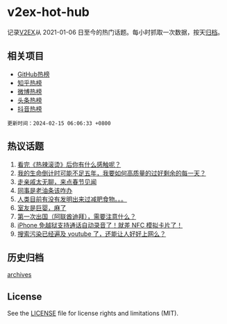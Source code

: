 # v2ex-hot-hub

 记录[V2EX](https://www.v2ex.com/)从 2021-01-06 日至今的热门话题。每小时抓取一次数据，按天[归档](archives)。
 
 ## 相关项目

- [GitHub热榜](https://github.com/lonnyzhang423/github-hot-hub)
- [知乎热榜](https://github.com/lonnyzhang423/zhihu-hot-hub)
- [微博热榜](https://github.com/lonnyzhang423/weibo-hot-hub)
- [头条热榜](https://github.com/lonnyzhang423/toutiao-hot-hub)
- [抖音热榜](https://github.com/lonnyzhang423/douyin-hot-hub)


 `更新时间：2024-02-15 06:06:33 +0800`

## 热议话题

1. [看完《热辣滚烫》后你有什么感触呢？](https://www.v2ex.com/t/1015563)
1. [我的生命倒计时可能不足五年，我要如何高质量的过好剩余的每一天？](https://www.v2ex.com/t/1015627)
1. [走亲戚太无聊，来点春节见闻](https://www.v2ex.com/t/1015569)
1. [同事是老油条该咋办](https://www.v2ex.com/t/1015575)
1. [人类目前有没有发明出来过减肥食物。。。](https://www.v2ex.com/t/1015612)
1. [室友是巨婴，麻了](https://www.v2ex.com/t/1015556)
1. [第一次出国（阿联酋迪拜），需要注意什么？](https://www.v2ex.com/t/1015579)
1. [iPhone 免越狱支持通话自动录音了！就差 NFC 模拟卡片了！](https://www.v2ex.com/t/1015585)
1. [搜索污染已经遍及 youtube 了，还能让人好好上网么？](https://www.v2ex.com/t/1015630)

## 历史归档

[archives](archives)

## License

See the [LICENSE](LICENSE) file for license rights and limitations (MIT).

